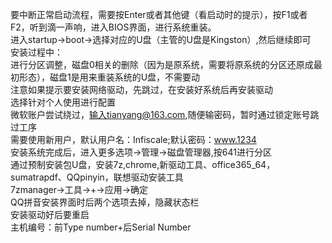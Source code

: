 要中断正常启动流程，需要按Enter或者其他键（看启动时的提示），按F1或者F2，听到滴一声响，进入BIOS界面，进行系统重装。<br>
进入startup->boot->选择对应的U盘（主管的U盘是Kingston）,然后继续即可<br>
安装过程中：<br>
进行分区调整，磁盘0相关的删除（因为是原系统，需要将原系统的分区还原成最初形态），磁盘1是用来重装系统的U盘，不需要动<br>
注意如果提示要安装网络驱动，先跳过，在安装好系统后再安装驱动<br>
选择针对个人使用进行配置<br>
微软账户尝试绕过，输入tianyang@163.com,随便输密码，暂时通过锁定账号跳过工序<br>
需要使用新用户，默认用户名：Infiscale;默认密码：www.1234<br>
安装系统完成后，进入更多选项->管理->磁盘管理器,按641进行分区<br>
通过预制安装包U盘，安装7z,chrome,新驱动工具、office365_64，sumatrapdf、QQpinyin，联想驱动安装工具<br>
7zmanager->工具->+->应用->确定<br>
QQ拼音安装界面时后两个选项去掉，隐藏状态栏<br>
安装驱动好后要重启<br>
主机编号：前Type number+后Serial Number<br>
